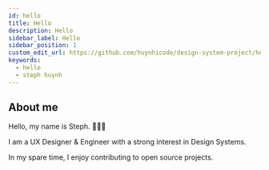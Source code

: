 ```yaml
---
id: hello
title: Hello
description: Hello
sidebar_label: Hello
sidebar_position: 1
custom_edit_url: https://github.com/huynhicode/design-system-project/hello.md
keywords:
  - hello
  - steph huynh
---
```


## About me

Hello, my name is Steph. 👩🏻‍💻

I am a UX Designer & Engineer with a strong interest in Design Systems.

In my spare time, I enjoy contributing to open source projects.

